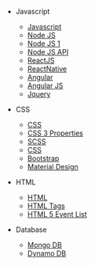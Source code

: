 <!-- _navbar.md -->


* Javascript

  * [Javascript](./docs/js-javascript.md)
  * [Node JS](./docs/js-nodejs.md)
  * [Node JS 1](./docs/js-node1.md)
  * [Node JS API](./docs/js-nodejs-api.md)
  * [ReactJS](./docs/js-react-js.md)
  * [ReactNative](./docs/js-react-native.md)
  * [Angular](./docs/js-angular.md)
  * [Angular JS](./docs/js-angularjs.md)
  * [Jquery](./docs/js-jquery.md)

* CSS

  * [CSS](./docs/css-css.md)
  * [CSS 3 Properties](./docs/css-3-properties.md)
  * [SCSS](./docs/css-scss.md)
  * [CSS](./docs/css-css.md)
  * [Bootstrap](./docs/css-bootstrap.md)
  * [Material Design](./docs/css-material.md)
  

* HTML

  * [HTML](./docs/html-html.md)
  * [HTML Tags](./docs/html-tags.md)
  * [HTML 5 Event List](./docs/html-5-eventlist.md)


* Database

  * [Mongo DB](./docs/db-mongo.md)
  * [Dynamo DB](./docs/db-dynamodb.md)
